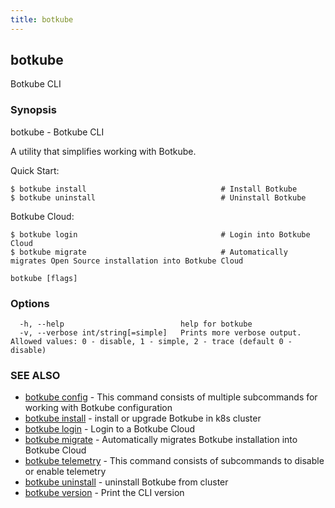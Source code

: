 ```yaml
---
title: botkube
---
```


## botkube

Botkube CLI

### Synopsis

botkube - Botkube CLI

A utility that simplifies working with Botkube.

Quick Start:

    $ botkube install                              # Install Botkube
    $ botkube uninstall                            # Uninstall Botkube

Botkube Cloud:

    $ botkube login                                # Login into Botkube Cloud
    $ botkube migrate                              # Automatically migrates Open Source installation into Botkube Cloud
    

```
botkube [flags]
```

### Options

```
  -h, --help                          help for botkube
  -v, --verbose int/string[=simple]   Prints more verbose output. Allowed values: 0 - disable, 1 - simple, 2 - trace (default 0 - disable)
```

### SEE ALSO

* [botkube config](botkube_config.md)	 - This command consists of multiple subcommands for working with Botkube configuration
* [botkube install](botkube_install.md)	 - install or upgrade Botkube in k8s cluster
* [botkube login](botkube_login.md)	 - Login to a Botkube Cloud
* [botkube migrate](botkube_migrate.md)	 - Automatically migrates Botkube installation into Botkube Cloud
* [botkube telemetry](botkube_telemetry.md)	 - This command consists of subcommands to disable or enable telemetry
* [botkube uninstall](botkube_uninstall.md)	 - uninstall Botkube from cluster
* [botkube version](botkube_version.md)	 - Print the CLI version

